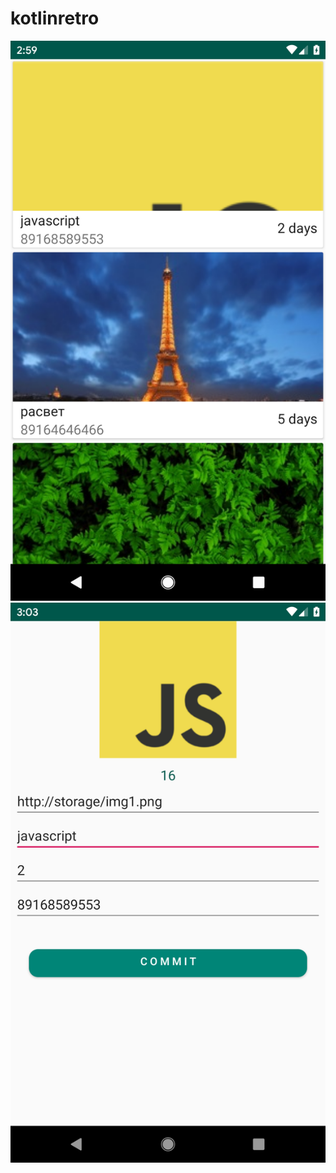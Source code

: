 # kotlinretro
[![CodePath](https://github.com/ghostnoop/kotlinretro/blob/master/art/Screenshot.png)](http://codepath.com)
[![CodePath](https://github.com/ghostnoop/kotlinretro/blob/master/art/Screenshot_1.png)](http://codepath.com)

